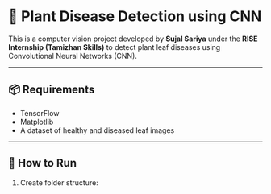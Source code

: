 # 🌿 Plant Disease Detection using CNN

This is a computer vision project developed by **Sujal Sariya** under the **RISE Internship (Tamizhan Skills)** to detect plant leaf diseases using Convolutional Neural Networks (CNN).

---

## 📦 Requirements

- TensorFlow
- Matplotlib
- A dataset of healthy and diseased leaf images

---

## 🚀 How to Run

1. Create folder structure:

